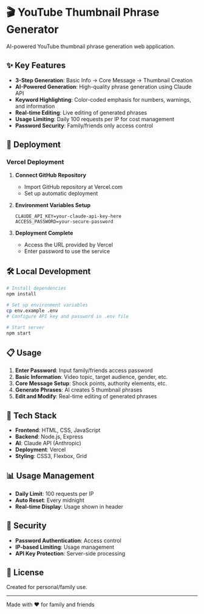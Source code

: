 # 🎬 YouTube Thumbnail Phrase Generator

AI-powered YouTube thumbnail phrase generation web application.

## ✨ Key Features

- **3-Step Generation**: Basic Info → Core Message → Thumbnail Creation
- **AI-Powered Generation**: High-quality phrase generation using Claude API
- **Keyword Highlighting**: Color-coded emphasis for numbers, warnings, and information
- **Real-time Editing**: Live editing of generated phrases
- **Usage Limiting**: Daily 100 requests per IP for cost management
- **Password Security**: Family/friends only access control

## 🚀 Deployment

### Vercel Deployment

1. **Connect GitHub Repository**
   - Import GitHub repository at Vercel.com
   - Set up automatic deployment

2. **Environment Variables Setup**
   ```
   CLAUDE_API_KEY=your-claude-api-key-here
   ACCESS_PASSWORD=your-secure-password
   ```

3. **Deployment Complete**
   - Access the URL provided by Vercel
   - Enter password to use the service

## 🛠️ Local Development

```bash
# Install dependencies
npm install

# Set up environment variables
cp env.example .env
# Configure API key and password in .env file

# Start server
npm start
```

## 📋 Usage

1. **Enter Password**: Input family/friends access password
2. **Basic Information**: Video topic, target audience, gender, etc.
3. **Core Message Setup**: Shock points, authority elements, etc.
4. **Generate Phrases**: AI creates 5 thumbnail phrases
5. **Edit and Modify**: Real-time editing of generated phrases

## 🔧 Tech Stack

- **Frontend**: HTML, CSS, JavaScript
- **Backend**: Node.js, Express
- **AI**: Claude API (Anthropic)
- **Deployment**: Vercel
- **Styling**: CSS3, Flexbox, Grid

## 📊 Usage Management

- **Daily Limit**: 100 requests per IP
- **Auto Reset**: Every midnight
- **Real-time Display**: Usage shown in header

## 🔐 Security

- **Password Authentication**: Access control
- **IP-based Limiting**: Usage management
- **API Key Protection**: Server-side processing

## 📝 License

Created for personal/family use.

---

Made with ❤️ for family and friends